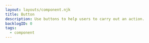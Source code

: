```yaml
---
layout: layouts/component.njk
title: Button
description: Use buttons to help users to carry out an action.
backlogID: 0
tags:
  - component
---
```

